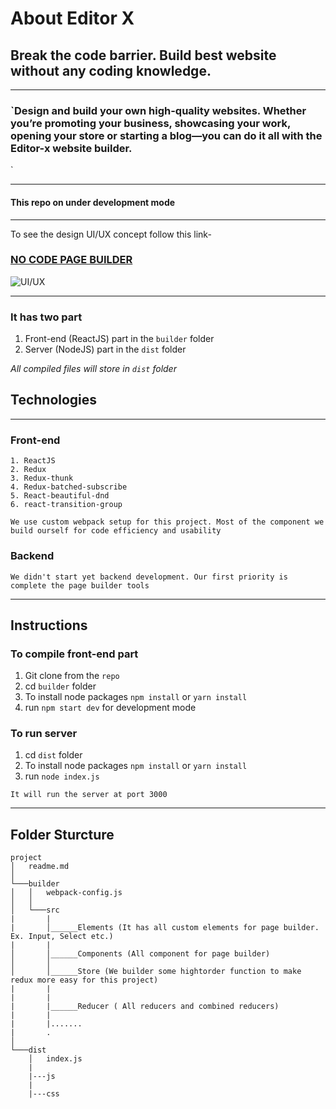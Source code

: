 # About Editor X

## Break the code barrier. Build best website without any coding knowledge.

---

### `Design and build your own high-quality websites. Whether you’re promoting your business, showcasing your work, opening your store or starting a blog—you can do it all with the Editor-x website builder.

`

---

#### This repo on under development mode

---

To see the design UI/UX concept follow this link-

### [NO CODE PAGE BUILDER](https://dribbble.com/shots/11152863-No-Code-web-builder)

![UI/UX](https://cdn.dribbble.com/users/1655389/screenshots/11152863/media/db7f71d623fdbd1139226f40fded84cf.png)

---

### It has two part

1. Front-end (ReactJS) part in the `builder` folder
2. Server (NodeJS) part in the `dist` folder

_All compiled files will store in `dist` folder_

## Technologies

---

### **Front-end**

```
1. ReactJS
2. Redux
3. Redux-thunk
4. Redux-batched-subscribe
5. React-beautiful-dnd
6. react-transition-group
```

`We use custom webpack setup for this project. Most of the component we build ourself for code efficiency and usability`

### **Backend**

`We didn't start yet backend development. Our first priority is complete the page builder tools`

---

## Instructions

### To compile front-end part

1. Git clone from the `repo`
2. cd `builder` folder
3. To install node packages `npm install` or `yarn install`
4. run `npm start dev` for development mode

### To run server

1. cd `dist` folder
2. To install node packages `npm install` or `yarn install`
3. run `node index.js`

`It will run the server at port 3000`

---

## Folder Sturcture

```
project
│   readme.md
│
└───builder
│   │   webpack-config.js
│   │
│   └───src
|       |
|       │______Elements (It has all custom elements for page builder. Ex. Input, Select etc.)
|       |
│       │______Components (All component for page builder)
│       │
│       │______Store (We builder some hightorder function to make redux more easy for this project)
|       |
|       |
|       |______Reducer ( All reducers and combined reducers)
|       |
|       |.......
|       .
│
└───dist
    │   index.js
    |
    |---js
    |
    |---css
```
